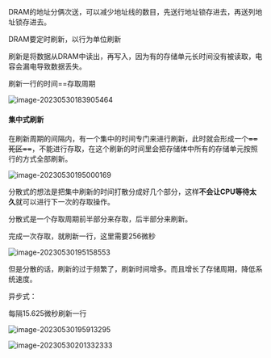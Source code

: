 DRAM的地址分俩次送，可以减少地址线的数目，先送行地址锁存进去，再送列地址锁存进去。

DRAM要定时刷新，以行为单位刷新

刷新是将数据从DRAM中读出，再写入，因为有的存储单元长时间没有被读取，电容会漏电导致数据丢失。

刷新一行的时间==存取周期

![image-20230530183905464](C:\Users\papa\AppData\Roaming\Typora\typora-user-images\image-20230530183905464.png)

#### 集中式刷新

在刷新周期的间隔内，有一个集中的时间专门来进行刷新，此时就会形成一个~~==死区==~~，不能进行存取，在这个刷新的时间里会把存储体中所有的存储单元按照行的方式全部刷新。

![image-20230530195000169](C:\Users\papa\AppData\Roaming\Typora\typora-user-images\image-20230530195000169.png)

分散式的想法是把集中刷新的时间打散分成好几个部分，这样**不会让CPU等待太久**就可以进行下一次的存取操作。

分散式是一个存取周期前半部分来存取，后半部分来刷新。

完成一次存取，就刷新一行，这里需要256微秒

![image-20230530195158553](C:\Users\papa\AppData\Roaming\Typora\typora-user-images\image-20230530195158553.png)

但是分散的话，刷新的过于频繁了，刷新时间增多。而且增长了存储周期，降低系统速度。

异步式：

每隔15.625微秒刷新一行

![image-20230530195913295](C:\Users\papa\AppData\Roaming\Typora\typora-user-images\image-20230530195913295.png)

![image-20230530201332333](C:\Users\papa\AppData\Roaming\Typora\typora-user-images\image-20230530201332333.png)